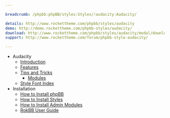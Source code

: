 ```yaml
---

breadcrumb: /phpbb:phpBB/styles:Styles/!audacity:Audacity/

details: http://www.rockettheme.com/phpbb/styles/audacity
demo: http://demo.rockettheme.com/phpbb-styles/audacity/
download: http://www.rockettheme.com/phpbb/styles/audacity/modal/downloads
support: http://www.rockettheme.com/forum/phpbb-style-audacity/

---
```


* Audacity
	* [Introduction](INDEX.md#introduction)
	* [Features](INDEX.md#features)
    * [Tips and Tricks](tips.md)
        * [Modules](tips.md#modules)
    * [Style Font Index](../../../technical_tips/general/font_index.md)
* Installation
	* [How to Install phpBB](../../start/install_31.md)
	* [How to Install Styles](../../start/styles_31.md)
	* [How to Install Admin Modules](../../start/styles_31.md#installing-administrative-modules)
    * [RokBB User Guide](../../start/user_guide.md)
